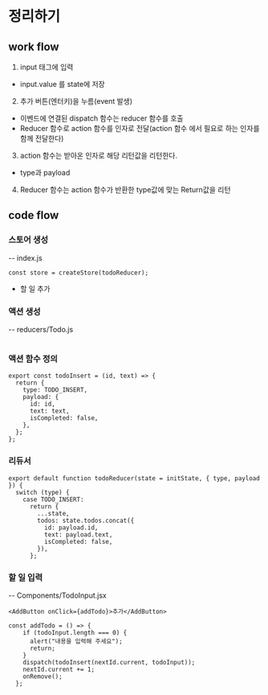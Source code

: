 # 정리하기

## work flow

1.  input 태그에 입력

- input.value 를 state에 저장

2.  추가 버튼(엔터키)을 누름(event 발생)

- 이벤드에 연결된 dispatch 함수는 reducer 함수를 호출
- Reducer 함수로 action 함수를 인자로 전달(action 함수 에서 필요로 하는 인자를 함께 전달한다)

3.  action 함수는 받아온 인자로 해당 리턴값을 리턴한다.

- type과 payload

4.  Reducer 함수는 action 함수가 반환한 type값에 맞는 Return값을 리턴

## code flow

### 스토어 생성

-- index.js

```
const store = createStore(todoReducer);
```

- 할 일 추가

### 액션 생성

-- reducers/Todo.js

```const TODO_INSERT = "TODO_INSERT"; //추가

```

### 액션 함수 정의

```
export const todoInsert = (id, text) => {
  return {
    type: TODO_INSERT,
    payload: {
      id: id,
      text: text,
      isCompleted: false,
    },
  };
};
```

### 리듀서

```
export default function todoReducer(state = initState, { type, payload }) {
  switch (type) {
    case TODO_INSERT:
      return {
        ...state,
        todos: state.todos.concat({
          id: payload.id,
          text: payload.text,
          isCompleted: false,
        }),
      };

```

### 할 일 입력

-- Components/TodoInput.jsx

```
<AddButton onClick={addTodo}>추가</AddButton>
```

```
const addTodo = () => {
    if (todoInput.length === 0) {
      alert("내용을 입력해 주세요");
      return;
    }
    dispatch(todoInsert(nextId.current, todoInput));
    nextId.current += 1;
    onRemove();
  };
```


